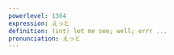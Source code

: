 ```yaml
---
powerlevel: 1364
expression: えっと
definition: (int) let me see; well; errr ...
pronunciation: えっと
---
```

